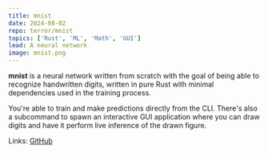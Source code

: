 ```yaml
---
title: mnist
date: 2024-08-02
repo: terror/mnist
topics: ['Rust', 'ML', 'Math', 'GUI']
lead: A neural network
image: mnist.png
---
```


**mnist** is a neural network written from scratch with the goal of being able to
recognize handwritten digits, written in pure Rust with minimal dependencies used
in the training process.

You're able to train and make predictions directly from the CLI. There's also
a subcommand to spawn an interactive GUI application where you can draw digits
and have it perform live inference of the drawn figure.

Links: [GitHub](https://github.com/terror/mnist)

